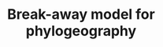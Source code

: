 ---
layout: feature
title: Break-away model for phylogeography
url_beast2_imp: https://github.com/rbouckaert/break-away
label_beast2_imp: "Bouckaert2017"
pr_beast2_imp: true
url_beast1_imp: 
label_beast1_imp: 
pr_beast1_imp: false
url_theory: http://dx.doi.org/10.1038/s41559-018-0489-3
label_theory: Bouckaert2017
label_source: break_away
url_example_xml: http:/2018/03/12/break-away-phylogeography.html
url_source: https://github.com/rbouckaert/break-away
category: Phylogeography
---